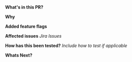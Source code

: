 **What's in this PR?**

**Why**

**Added feature flags**

**Affected issues**
_Jira Issues_

**How has this been tested?**
_Include how to test if applicable_

**Whats Next?**
